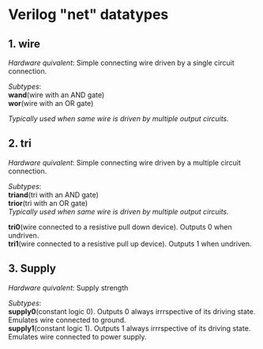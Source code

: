 # **Verilog "net" datatypes**
## 1. wire  
*Hardware quivalent*: Simple connecting wire driven by a single circuit connection.    
  
*Subtypes*:  
**wand**(wire with an AND gate)  
**wor**(wire with an OR gate)   
  
*Typically used when same wire is driven by multiple output circuits.* 
## 2. tri
*Hardware quivalent*: Simple connecting wire driven by a multiple circuit connection.  
  
*Subtypes*:  
**triand**(tri with an AND gate)  
**trior**(tri with an OR gate)  
*Typically used when same wire is driven by multiple output circuits.*  

**tri0**(wire connected to a resistive pull down device). Outputs 0 when undriven.  
**tri1**(wire connected to a resistive pull up device). Outputs 1 when undriven.
## 3. Supply
*Hardware quivalent*: Supply strength  
  
*Subtypes*:  
**supply0**(constant logic 0). Outputs 0 always irrrspective of its driving state. Emulates wire connected to ground.  
**supply1**(constant logic 1). Outputs 1 always irrrspective of its driving state. Emulates wire connected to power supply.

       
